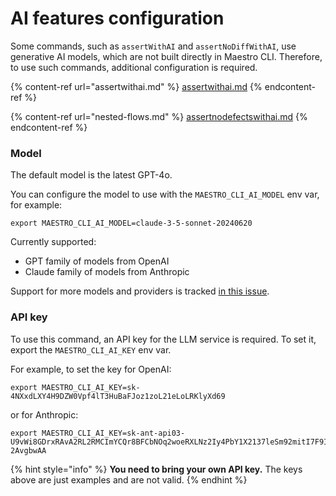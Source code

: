 # AI features configuration

Some commands, such as `assertWithAI` and `assertNoDiffWithAI`, use generative
AI models, which are not built directly in Maestro CLI. Therefore, to use such
commands, additional configuration is required.

{% content-ref url="assertwithai.md" %}
[assertwithai.md](../commands/assertwithai.md)
{% endcontent-ref %}

{% content-ref url="nested-flows.md" %}
[assertnodefectswithai.md](../commands/assertnodefectswithai.md)
{% endcontent-ref %}

### Model

The default model is the latest GPT-4o.

You can configure the model to use with the `MAESTRO_CLI_AI_MODEL` env var, for example:

```console
export MAESTRO_CLI_AI_MODEL=claude-3-5-sonnet-20240620
```

Currently supported:

- GPT family of models from OpenAI
- Claude family of models from Anthropic

Support for more models and providers is tracked [in this issue](https://github.com/mobile-dev-inc/maestro/issues/1957).

### API key

To use this command, an API key for the LLM service is required. To set it,
export the `MAESTRO_CLI_AI_KEY` env var.

For example, to set the key for OpenAI:

```console
export MAESTRO_CLI_AI_KEY=sk-4NXxdLXY4H9DZW0Vpf4lT3HuBaFJoz1zoL21eLoLRKlyXd69
```

or for Anthropic:

```console
export MAESTRO_CLI_AI_KEY=sk-ant-api03-U9vWi8GDrxRAvA2RL2RMCImYCQr8BFCbNOq2woeRXLNz2Iy4PbY1X2137leSm92mitI7F9IwxKIrXtXgTIzj7A-2AvgbwAA
```

{% hint style="info" %}
**You need to bring your own API key.** The keys above are just examples and are
not valid.
{% endhint %}
